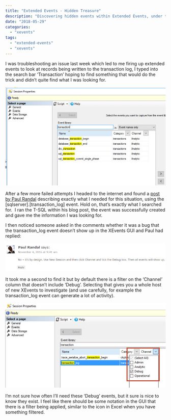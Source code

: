 ```yaml
---
title: "Extended Events - Hidden Treasure"
description: "Discovering hidden events within Extended Events, under the debug type."
date: "2018-05-29"
categories:
  - "xevents"
tags:
  - "extended-events"
  - "xevents"
---
```


I was troubleshooting an issue last week which led to me firing up extended events to look at records being written to the transaction log, I typed into the search bar ‘Transaction’ hoping to find something that would do the trick and didn’t quite find what I was looking for.

![](XEvents_Transaction.jpg)

After a few more failed attempts I headed to the internet and found a [post by Paul Randal](https://www.sqlskills.com/blogs/paul/t-sql-tuesday-67-monitoring-log-activity-with-extended-events/) describing exactly what I needed for this situation, using the \[sqlserver\].\[transaction\_log\] event. Hold on, that’s exactly what I searched for.  I ran the T-SQL within his blog post, the event was successfully created and gave me the information I was looking for.

I then noticed someone asked in the comments whether it was a bug that the transaction\_log event doesn’t show up in the XEvents GUI and Paul had replied:

![](PaulRandal.jpg)

It took me a second to find it but by default there is a filter on the ‘Channel’ column that doesn’t include ‘Debug’. Selecting that gives you a whole host of new XEvents to investigate (and use carefully, for example the transaction\_log event can generate a lot of activity).

![](XEvents_ChannelTransaction.jpg)

I’m not sure how often I’ll need these ‘Debug’ events, but it sure is nice to know they exist. I feel like there should be some notation in the GUI that there is a filter being applied, similar to the icon in Excel when you have something filtered.
